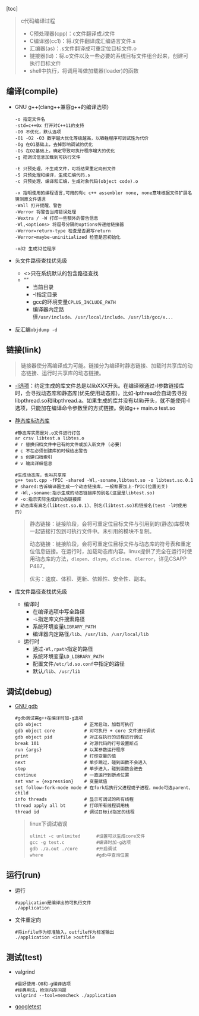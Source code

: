 

[toc]

> c代码编译过程
>
> * C预处理器(cpp)：c文件翻译成.i文件
> * C编译器(cc1)：将.i文件翻译成汇编语言文件.s
> * 汇编器(as)：.s文件翻译成可重定位目标文件.o
> * 链接器(ld)：将.o文件以及一些必要的系统目标文件组合起来，创建可执行目标文件
> * shell中执行，将调用叫做加载器(loader)的函数

## 编译(compile)

* GNU g++(clang++兼容g++的编译选项)

  ```shell
  -o 指定文件名
  -std=c++0x 打开对C++11的支持
  -O0 不优化，默认选项
  -O1 -O2 -O3 数字越大优化等级越高，以牺牲程序可调试性为代价
  -Og 在O1基础上，去掉影响调试的优化
  -Os 在O2基础上，确定导致可执行程序增大的优化
  -g 把调试信息加载到可执行文件
  
  -E 只预处理，不生成文件，可将结果重定向到文件
  -S 只预处理和编译，生成汇编代码.s
  -c 只预处理、编译和汇编，生成对象代码(object code).o
  
  -x 指明使用的编程语言,可用的有c c++ assembler none, none意味根据文件扩展名猜测原文件语言
  -Wall 打开提醒、警告
  -Werror 将警告当成错误处理
  -Wextra / -W 打印一些额外的警告信息
  -Wl,<options> 将逗号分隔的options传递给链接器
  -Werror=return-type 检查是否漏写return
  -Werror=maybe-uninitialized 检查是否初始化
  
  -m32 生成32位程序
  ```
  
* 头文件路径查找优先级

  * <>只在系统默认的包含路径查找
  * “”
    * 当前目录
    * -I指定目录
    * gcc的环境变量`CPLUS_INCLUDE_PATH`
    * 编译器内定路径`/usr/include`、`/usr/local/include`、`/usr/lib/gcc/x...`
  
* 反汇编`objdump -d`

## 链接(link)

> 链接器使分离编译成为可能。链接分为编译时静态链接、加载时共享库的动态链接、运行时共享库的动态链接。

* [-l选项](https://www.zhihu.com/collection/434139378)：约定生成的库文件总是以libXXX开头。在编译器通过-l参数链接库时，会寻找动态库和静态库(优先使用动态库)，比如-lpthread会自动去寻找libpthread.so和libpthread.a。如果生成的库并没有以lib开头，就不能使用-l选项，只能加在编译命令参数里的方式链接。例如g++ main.o test.so 

* [静态库&动态库](https://www.zhihu.com/collection/434139378)

  ```shell
  #静态库实质是对.o文件进行打包
  ar crsv libtest.a libtes.o
  # r 替换归档文件中已有的文件或加入新文件 (必要)
  # c 不在必须创建库的时候给出警告
  # s 创建归档索引
  # v 输出详细信息
  
  #生成动态库，也叫共享库
  g++ test.cpp -fPIC -shared -Wl,-soname,libtest.so -o libtest.so.0.1
  # shared:告诉编译器生成一个动态链接库，一般都要加上-fPIC(位置无关)
  # -Wl,-soname:指示生成的动态链接库的别名(这里是libtest.so)
  # -o:指示实际生成的动态链接库
  # 动态库有真名(libtest.so.0.1)、别名(libtest.so)和链接名(test -l时使用的)
  ```

  > 静态链接：链接阶段，会将可重定位目标文件与引用到的(静态)库模块一起链接打包到可执行文件中。未引用的模块不复制。
  >
  > 动态链接：链接阶段，会将可重定位目标文件与动态库的符号表和重定位信息链接。在运行时，加载动态库内容。linux提供了完全在运行时使用动态库的方法，`dlopen`、`dlsym`，`dlclose`、`dlerror`，详见CSAPP P487。
  >
  > 优劣：速度、体积、更新、依赖性、安全性、副本。

* 库文件路径查找优先级
  * 编译时
    * 在编译选项中写全路径
    * `-L`指定库文件搜索路径
    * 系统环境变量`LIBRARY_PATH`
    * 编译器内定路径`/lib`、`/usr/lib`、`/usr/local/lib`
  * 运行时
    * 通过`-Wl,rpath`指定的路径
    * 系统环境变量`LD_LIBRARY_PATH`
    * 配置文件`/etc/ld.so.conf`中指定的路径
    * 默认`/lib`、`/usr/lib`

## 调试(debug)

* [GNU gdb](https://github.com/skywind3000/awesome-cheatsheets/blob/master/tools/gdb.txt)

  ```shell
  #gdb调试需g++在编译时加-g选项
  gdb object                # 正常启动，加载可执行
  gdb object core           # 对可执行 + core 文件进行调试
  gdb object pid            # 对正在执行的进程进行调试
  break 101                 # 对源代码的行号设置断点
  run {args}                # 以某参数运行程序
  print                     # 打印变量的值
  next                      # 单步跳过，碰到函数不会进入
  step                      # 单步进入，碰到函数会进去
  continue                  # 一直运行到断点位置
  set var = {expression}    # 变量赋值
  set follow-fork-mode mode # 在fork后执行父进程或子进程，mode可选parent、child
  info threads              # 显示可调试的所有线程
  thread apply all bt       # 打印所有线程调用栈
  thread id                 # 调试目标id指定的线程
  ```
  
  >linux下调试错误
  >
  >```shell
  >ulimit -c unlimited		#设置可以生成core文件
  >gcc -g test.c			#编译时加-g选项
  >gdb ./a.out ./core		#开启调试
  >where					#gdb中查询位置
  >```

## 运行(run)

* 运行

  ```shell
  #application是编译出的可执行文件
  ./application
  ```

* 文件重定向

  ```shell
  #将infile作为标准输入，outfile作为标准输出
  ./application <infile >outfile
  ```


## 测试(test)

* valgrind

  ```shell
  #最好使用-O0和-g编译选项
  #经典用法，检测内存问题
  valgrind --tool=memcheck ./application
  ```

* [googletest](https://github.com/google/googletest)

  
